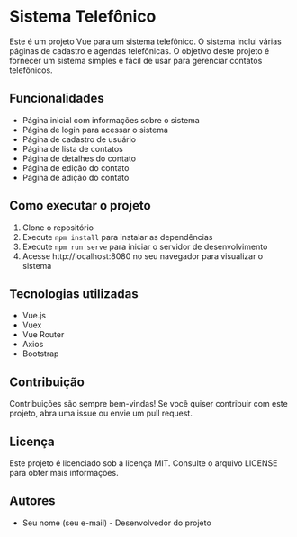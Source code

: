 # Sistema Telefônico

Este é um projeto Vue para um sistema telefônico. O sistema inclui várias páginas de cadastro e agendas telefônicas. O objetivo deste projeto é fornecer um sistema simples e fácil de usar para gerenciar contatos telefônicos.

## Funcionalidades

- Página inicial com informações sobre o sistema
- Página de login para acessar o sistema
- Página de cadastro de usuário
- Página de lista de contatos
- Página de detalhes do contato
- Página de edição do contato
- Página de adição do contato

## Como executar o projeto

1. Clone o repositório
2. Execute `npm install` para instalar as dependências
3. Execute `npm run serve` para iniciar o servidor de desenvolvimento
4. Acesse http://localhost:8080 no seu navegador para visualizar o sistema

## Tecnologias utilizadas

- Vue.js
- Vuex
- Vue Router
- Axios
- Bootstrap

## Contribuição

Contribuições são sempre bem-vindas! Se você quiser contribuir com este projeto, abra uma issue ou envie um pull request.

## Licença

Este projeto é licenciado sob a licença MIT. Consulte o arquivo LICENSE para obter mais informações.

## Autores

- Seu nome (seu e-mail) - Desenvolvedor do projeto
